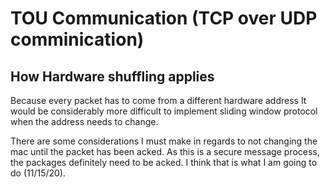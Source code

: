 # TOU Communication (TCP over UDP comminication)
## How Hardware shuffling applies
Because every packet has to come from a different hardware address
It would be considerably more difficult to implement sliding window protocol when the address needs to change.

There are some considerations I must make in regards to not changing the mac until the packet has been acked. As this is a secure message process, the packages definitely need to be acked. I think that is what I am going to do (11/15/20).